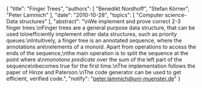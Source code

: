 {
    "title": "Finger Trees",
    "authors": [
        "Benedikt Nordhoff",
        "Stefan Körner",
        "Peter Lammich"
    ],
    "date": "2010-10-28",
    "topics": [
        "Computer science-Data structures"
    ],
    "abstract": "\nWe implement and prove correct 2-3 finger trees.\nFinger trees are a general purpose data structure, that can be used to\nefficiently implement other data structures, such as priority queues.\nIntuitively, a finger tree is an annotated sequence, where the annotations are\nelements of a monoid. Apart from operations to access the ends of the sequence,\nthe main operation is to split the sequence at the point where a\n<em>monotone predicate</em> over the sum of the left part of the sequence\nbecomes true for the first time.\nThe implementation follows the paper of Hinze and Paterson.\nThe code generator can be used to get efficient, verified code.",
    "notify": "peter.lammich@uni-muenster.de"
}